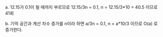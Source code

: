 a. 12.15가 0.1이 될 때까지 부르므로 12.15/3n = 0.1, n = 12.15/3*10 = 40.5 이므로 41회

b. 기억 공간과 계산 차수 증가를 n이라 하면 a/3n = 0.1, n = a*10/3 이므로 O(a) 로 증가한다.
